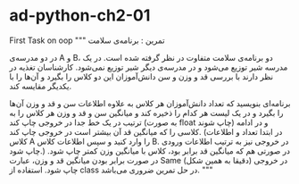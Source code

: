 # ad-python-ch2-01
First Task on oop 
"""
تمرین : برنامه‌ی سلامت


در دو مدرسه‌ی A و B، دو برنامه‌ی سلامت متفاوت در نظر گرفته شده است. در یک مدرسه شیر توزیع می‌شود و در مدرسه‌ی دیگر شیر توزیع نمی‌شود.
 کارشناسان تغذیه در نظر دارند با بررسی قد و وزن و سن دانش‌آموزان این دو کلاس را بگیرد و آن‌ها را با یکدیگر مقایسه کند.

برنامه‌ای بنویسید که تعداد دانش‌آموزان هر کلاس به علاوه اطلاعات سن و قد و وزن آن‌ها را بگیرد و در یک لیست هر کدام را ذخیره کند و میانگین سن و قد و وزن هر کلاس را به ترتیب در یک خط جدا در خروجی چاپ کند (به صورت float چاپ شوند)
و در ادامه کلاسی را که میانگین قد آن بیشتر است در خروجی چاپ کند.
(در ابتدا تعداد و اطلاعات کلاس A را وارد کنید و سپس اطلاعات کلاس B. در خروجی نیز به ترتیب اطلاعات ورودی چاپ شود.)
در صورتی هم که میانگین قد برابر بود، کلاس با میانگین وزن کمتر چاپ شود. در صورت برابر بودن میانگین قد و وزن، عبارت Same (دقیقا به همین شکل) در خروجی چاپ شود.
استفاده از class در حل تمرین ضروری می‌باشد.
"""
